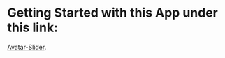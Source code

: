 # Getting Started with this App under this link:

[Avatar-Slider](https://hurado.github.io/task-cat-mouse/).
